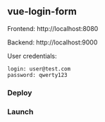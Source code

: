 ## vue-login-form

Frontend: http://localhost:8080

Backend: http://localhost:9000

User credentials:
```text
login: user@test.com
password: qwerty123
```

### Deploy

### Launch
